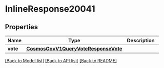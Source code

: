 # InlineResponse20041

## Properties
Name | Type | Description | Notes
------------ | ------------- | ------------- | -------------
**vote** | [**CosmosGovV1QueryVoteResponseVote**](CosmosGovV1QueryVoteResponseVote.md) |  | [optional] 

[[Back to Model list]](../README.md#documentation-for-models) [[Back to API list]](../README.md#documentation-for-api-endpoints) [[Back to README]](../README.md)

